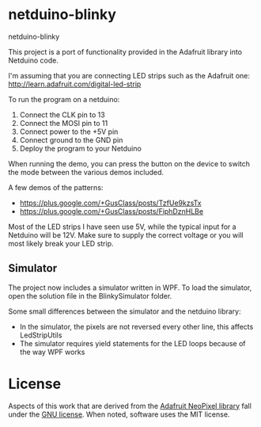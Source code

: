 netduino-blinky
===============

netduino-blinky

This project is a port of functionality provided in the Adafruit library into 
Netduino code. 

I'm assuming that you are connecting LED strips such as the Adafruit one:
http://learn.adafruit.com/digital-led-strip

To run the program on a netduino:

1. Connect the CLK pin to 13
2. Connect the MOSI pin to 11
3. Connect power to the +5V pin
4. Connect ground to the GND pin
5. Deploy the program to your Netduino

When running the demo, you can press the button on the device to 
switch the mode between the various demos included.

A few demos of the patterns:

* https://plus.google.com/+GusClass/posts/TzfUe9kzsTx
* https://plus.google.com/+GusClass/posts/FiphDznHLBe

Most of the LED strips I have seen use 5V, while the typical input for a 
Netduino will be 12V. Make sure to supply the correct voltage or you will
most likely break your LED strip.

## Simulator ##

The project now includes a simulator written in WPF. To load the simulator,
open the solution file in the BlinkySimulator folder.

Some small differences between the simulator and the netduino library:

* In the simulator, the pixels are not reversed every other line, this affects LedStripUtils
* The simulator requires yield statements for the LED loops because of the way WPF works

License
=======

Aspects of this work that are derived from the [Adafruit NeoPixel library](https://github.com/adafruit/Adafruit_NeoPixel) fall under the [GNU license](http://www.gnu.org/copyleft/gpl.html). When noted, software uses the MIT license.
